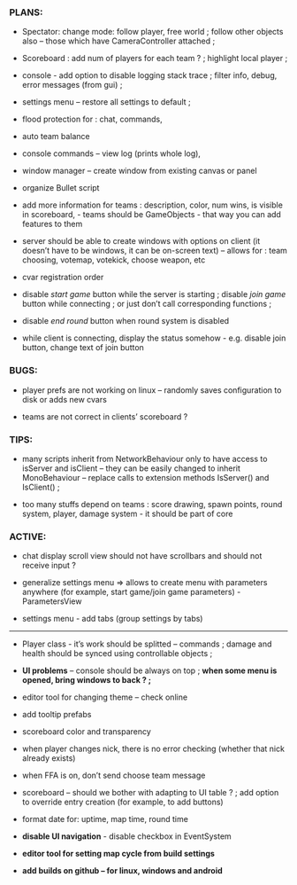 
### PLANS:

- Spectator: change mode: follow player, free world ; follow other objects also – those which have CameraController attached ;

- Scoreboard : add num of players for each team ? ; highlight local player ;

- console - add option to disable logging stack trace ; filter info, debug, error messages (from gui) ;

- settings menu – restore all settings to default ; 

- flood protection for : chat, commands, 

- auto team balance

- console commands – view log (prints whole log), 

- window manager – create window from existing canvas or panel

- organize Bullet script

- add more information for teams : description, color, num wins, is visible in scoreboard, - teams should be GameObjects - that way you can add features to them

- server should be able to create windows with options on client (it doesn’t have to be windows, it can be on-screen text) – allows for : team choosing, votemap, votekick, choose weapon, etc

- cvar registration order

- disable *start game* button while the server is starting ; disable *join game* button while connecting ; or just don’t call corresponding functions ;

- disable *end round* button when round system is disabled

- while client is connecting, display the status somehow - e.g. disable join button, change text of join button


### BUGS:

- player prefs are not working on linux – randomly saves configuration to disk or adds new cvars

- teams are not correct in clients’ scoreboard ?


### TIPS:

- many scripts inherit from NetworkBehaviour only to have access to isServer and isClient – they can be easily changed to inherit MonoBehaviour – replace calls to extension methods IsServer() and IsClient() ;

- too many stuffs depend on teams : score drawing, spawn points, round system, player, damage system - it should be part of core


### ACTIVE:

- chat display scroll view should not have scrollbars and should not receive input ?

- generalize settings menu => allows to create menu with parameters anywhere (for example, start game/join game parameters) - ParametersView

- settings menu - add tabs (group settings by tabs)

***

- Player class - it’s work should be splitted – commands ; damage and health should be synced using controllable objects ;

- **UI problems** – console should be always on top ; **when some menu is opened, bring windows to back ? ;**

- editor tool for changing theme – check online

- add tooltip prefabs

- scoreboard color and transparency

- when player changes nick, there is no error checking (whether that nick already exists)

- when FFA is on, don’t send choose team message

- scoreboard – should we bother with adapting to UI table ? ; add option to override entry creation (for example, to add buttons)

- format date for: uptime, map time, round time

- **disable UI navigation** - disable checkbox in EventSystem

- **editor tool for setting map cycle from build settings**

- **add builds on github – for linux, windows and android**







